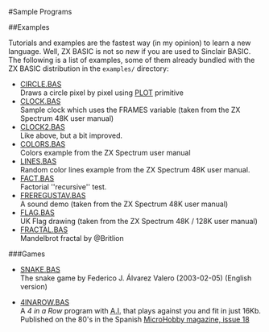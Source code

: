 #Sample Programs

##Examples

Tutorials and examples are the fastest way (in my opinion) to learn a new language.
Well, ZX BASIC is not so _new_ if you are used to Sinclair BASIC.
The following is a list of examples, some of them already bundled with 
the ZX BASIC distribution in the `examples/` directory:

* [CIRCLE.BAS](examples/circle.bas.md)
<br />Draws a circle pixel by pixel using [PLOT](plot.md) primitive
* [CLOCK.BAS](examples/clock.bas.md)
<br />Sample clock which uses the FRAMES variable (taken from the ZX Spectrum 48K user manual)
* [CLOCK2.BAS](examples/clock2.bas.md)
<br />Like above, but a bit improved.
* [COLORS.BAS](examples/colors.bas.md)
<br />Colors example from the ZX Spectrum user manual
* [LINES.BAS](examples/lines.bas.md)
<br />Random color lines example from the ZX Spectrum 48K user manual.
* [FACT.BAS](examples/fact.bas.md)
<br />Factorial ''recursive'' test.
* [FREREGUSTAV.BAS](examples/freregustav.bas.md)
<br />A sound demo (taken from the ZX Spectrum 48K user manual)
* [FLAG.BAS](examples/flag.bas.md)
<br /> UK Flag drawing (taken from the ZX Spectrum 48K / 128K user manual)
* [FRACTAL.BAS](examples/fractal.bas.md)
<br /> Mandelbrot fractal by @Britlion

###Games
* [SNAKE.BAS](examples/snake.bas.md)<br />
The snake game by Federico J. Álvarez Valero (2003-02-05) (English version)

* [4INAROW.BAS](examples/4inarow.bas.md)<br />
A _4 in a Row_ program with <abbr title="Artificial Intelligence">A.I.</abbr> that plays against you and fit 
in just 16Kb. Published on the 80's in the Spanish
[MicroHobby magazine, issue 18](https://microhobby.speccy.cz/mhforever/numero018.htm)
